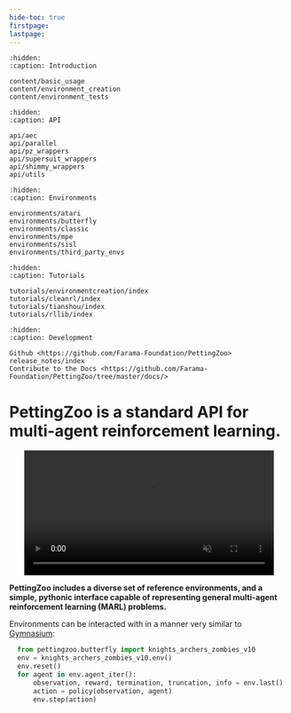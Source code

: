 ```yaml
---
hide-toc: true
firstpage:
lastpage:
---
```


```{toctree}
:hidden:
:caption: Introduction

content/basic_usage
content/environment_creation
content/environment_tests
```

```{toctree}
:hidden:
:caption: API

api/aec
api/parallel
api/pz_wrappers
api/supersuit_wrappers
api/shimmy_wrappers
api/utils
```

```{toctree}
:hidden:
:caption: Environments

environments/atari
environments/butterfly
environments/classic
environments/mpe
environments/sisl
environments/third_party_envs
```

```{toctree}
:hidden:
:caption: Tutorials

tutorials/environmentcreation/index
tutorials/cleanrl/index
tutorials/tianshou/index
tutorials/rllib/index
```

```{toctree}
:hidden:
:caption: Development

Github <https://github.com/Farama-Foundation/PettingZoo>
release_notes/index
Contribute to the Docs <https://github.com/Farama-Foundation/PettingZoo/tree/master/docs/>

```

# PettingZoo is a standard API for multi-agent reinforcement learning.


<center>
	<a href="_static/videos/environments-demo.mp4">
        <video title="PettingZoo environments" autoplay loop muted width="450" src="_static/videos/environments-demo.mp4" type="video/mp4"></video>
    </a>
</center>

**PettingZoo includes a diverse set of reference environments, and a simple, pythonic interface capable of representing general multi-agent reinforcement learning (MARL) problems.** 

Environments can be interacted with in a manner very similar to [Gymnasium](https://gymnasium.farama.org):

```python
  from pettingzoo.butterfly import knights_archers_zombies_v10
  env = knights_archers_zombies_v10.env()
  env.reset()
  for agent in env.agent_iter():
      observation, reward, termination, truncation, info = env.last()
      action = policy(observation, agent)
      env.step(action)
```
